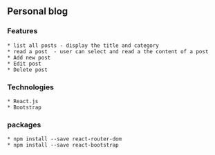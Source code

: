 ## Personal blog

### Features
    
    * list all posts - display the title and category 
    * read a post  - user can select and read a the content of a post
    * Add new post 
    * Edit post
    * Delete post  

### Technologies

    * React.js        
    * Bootstrap

### packages 
    * npm install --save react-router-dom
    * npm install --save react-bootstrap

